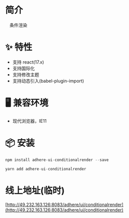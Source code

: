 # 简介
&ensp;&ensp;条件渲染

# ✨ 特性
- 支持 react(17.x)
- 支持国际化
- 支持修改主题
- 支持动态引入(babel-plugin-import)

# 🖥 兼容环境
- 现代浏览器，IE11

# 📦 安装
```javascript
npm install adhere-ui-conditionalrender --save
``` 

```javascript
yarn add adhere-ui-conditionalrender
```

# 线上地址(临时)
[http://49.232.163.126:8083/adhere/ui/conditionalrender](http://49.232.163.126:8083/adhere/ui/conditionalrender)

